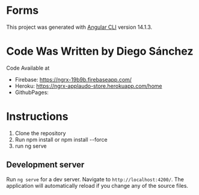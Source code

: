 # Forms

This project was generated with [Angular CLI](https://github.com/angular/angular-cli) version 14.1.3.

# Code Was Written by Diego Sánchez

Code Available at

- Firebase: https://ngrx-19b9b.firebaseapp.com/
- Heroku: https://ngrx-applaudo-store.herokuapp.com/home
- GithubPages:

# Instructions

1. Clone the repository
2. Run npm install or npm install --force
3. run ng serve

## Development server

Run `ng serve` for a dev server. Navigate to `http://localhost:4200/`. The application will automatically reload if you change any of the source files.
